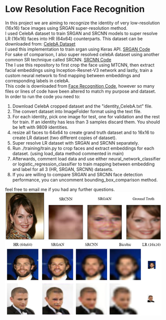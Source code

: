 # Low Resolution Face Recognition
In this project we are aiming to recognize the identity of very low-resolution (16x16) face images using SRGAN super-resolution method. </br>
I used CelebA dataset to train SRGAN and SRCNN models to super resolve LR (16x16) faces into HR (64x64) counterparts. This dataset can be downloaded from: [CelebA Dataset](http://mmlab.ie.cuhk.edu.hk/projects/CelebA.html)</br>
I used this implementation to train srgan using Keras API. [SRGAN Code](https://github.com/eriklindernoren/Keras-GAN#srgan)</br>
For sake of comparison, I also super resolved celebA dataset using another common SR technique called SRCNN. [SRCNN Code](https://github.com/titu1994/Image-Super-Resolution)</br>
The I use this repository to first crop the face using MTCNN, then extract facial embeddings using Inception-Resnet-V3 network and lastly, train a custom neural network to find mapping between embeddings and corresponding labels in celebA.</br>
This code is downloaded from [Face Recognition Code](https://github.com/arsfutura/face-recognition), however so many files or lines of code have been altered to match my purpose and dataset.</br>
In order to run the code you need to:</br>
1. Download CelebA cropped dataset and the "identity_CelebA.txt" file.
2. The convert dataset into ImageFolder format using the text file.
3. For each identity, pick one image for test, one for validation and the rest for train. If an identity has less than 3 samples discard them. You should be left with 9809 identities.
4. resize all faces to 64x64 to create grand truth dataset and to 16x16 to create LR dataset (two different copies of dataset).
5. Super resolve LR dataset with SRGAN and SRCNN separately.
6. Run ./training/train.py to crop faces and extract embeddings for each dataset. (using load_data method commented in main)
7. Afterwards, comment load data and use either neural_network_classifier or logistic_regression_classifier to train mapping between embedding and label for all 3 (HR, SRGAN, SRCNN) datasets.
8. If you are willing to compare SRGAN and SRCNN face detection performance, you can uncomment bounding_box_comparison method.

feel free to email me if you had any further questions.</br>
![Sample super resolution of an identity vs grand truth](https://github.com/nikiibayat/FaceRecognition/blob/master/fonts/MTCNN.PNG?raw=true)
</br>
![SR_Comparison](https://github.com/nikiibayat/FaceRecognition/blob/master/SR_Comparison.PNG?raw=true)
